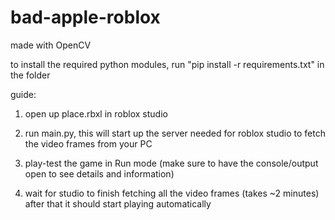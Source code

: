 # bad-apple-roblox

made with OpenCV

to install the required python modules, run "pip install -r requirements.txt" in the folder

guide:

1. open up place.rbxl in roblox studio

2. run main.py, this will start up the server needed for roblox studio to fetch the video frames from your PC

3. play-test the game in Run mode (make sure to have the console/output open to see details and information)

4. wait for studio to finish fetching all the video frames (takes ~2 minutes) after that it should start playing automatically
